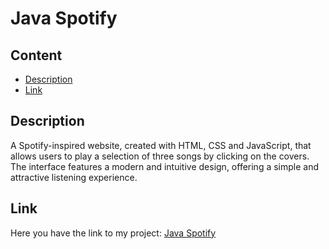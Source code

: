 # Java Spotify

## Content
- [Description](#description)
- [Link](#link)

## Description
A Spotify-inspired website, created with HTML, CSS and JavaScript, that allows users to play a selection of three songs by clicking on the covers. The interface features a modern and intuitive design, offering a simple and attractive listening experience.

## Link
Here you have the link to my project: [Java Spotify](https://chugani05.github.io/JavaSpotify/)
